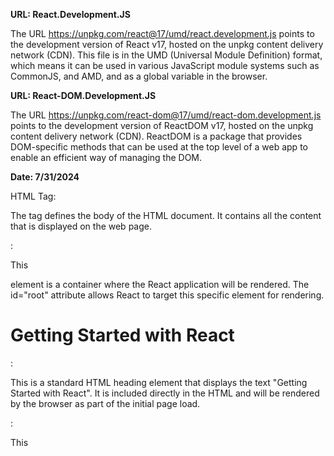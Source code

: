 **URL: React.Development.JS**

The URL https://unpkg.com/react@17/umd/react.development.js points to the development version of React v17, hosted on the unpkg content delivery network (CDN). 
This file is in the UMD (Universal Module Definition) format, which means it can be used in various JavaScript module systems such as CommonJS, and AMD, and as a global variable in the browser.

**URL: React-DOM.Development.JS**

The URL https://unpkg.com/react-dom@17/umd/react-dom.development.js points to the development version of ReactDOM v17, hosted on the unpkg content delivery network (CDN). 
ReactDOM is a package that provides DOM-specific methods that can be used at the top level of a web app to enable an efficient way of managing the DOM.

**Date: 7/31/2024** 

HTML <body> Tag:

The <body> tag defines the body of the HTML document. It contains all the content that is displayed on the web page.
<div id="root"></div>:

This <div> element is a container where the React application will be rendered. The id="root" attribute allows React to target this specific element for rendering.
<h1>Getting Started with React</h1>:

This is a standard HTML heading element that displays the text "Getting Started with React". It is included directly in the HTML and will be rendered by the browser as part of the initial page load.
<script type="text/javascript">...</script>:

This <script> tag contains JavaScript code. The type="text/javascript" attribute specifies the scripting language used.

React and ReactDOM
Inside the script tag, the following JavaScript code is used to render a React component:

javascript
Copy code
ReactDOM.render(
    React.createElement("h1", null, "Getting Started with React. Used the Javascript"),
    document.getElementById("root")
);
Explanation
ReactDOM.render:

This method is used to render React elements into the DOM. It takes two arguments: the React element to render and the DOM element to render it.
React.createElement("h1", null, "Getting Started with React. Used the Javascript"):

React.createElement is a method used to create a React element. In this case, it creates an h1 element with no props (null) and the text content "Getting Started with React. Used the Javascript".
Arguments:
"h1": The type of element to create.
null: The props to pass to the element (none in this case).
"Getting Started with React. Used the Javascript": The children (content) of the element.
document.getElementById("root"):



This method returns the DOM element with the id root. It is used as the container for rendering the React element created above.


**Date: 08/01/2024**

Using Babel tool:
1. We can use the cnd link for babel in code.
2. We need to use text/babel for in <script> tag, by using this babel it will convert the dynamic text or code into a readable format for the browser.
3. We can also use JSX instead of Babel, a powerful feature in React.
4. To use JSX we need to mention "{}" in code. You can store the dynamic content in variables and use them in curly braces.
   ![image](https://github.com/user-attachments/assets/e1a94ea9-b788-4f08-9b50-554464d06aeb)

